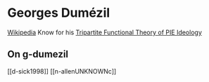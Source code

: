 # Georges Dumézil
[Wikipedia](https://en.wikipedia.org/wiki/Georges-Dum%C3%A9zil)
Know for his [Tripartite Functional Theory of PIE Ideology](functions-tripartite-ideology.md)
## On g-dumezil

[[d-sick1998]]
[[n-allenUNKNOWNc]]